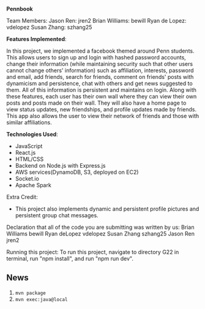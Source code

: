 **Pennbook**

Team Members:
Jason Ren: jren2
Brian Williams: bewill
Ryan de Lopez: vdelopez
Susan Zhang: szhang25

**Features Implemented**:

In this project, we implemented a facebook themed around Penn students. This allows users to sign up and login with hashed password accounts, change their information (while maintaining security such that other users cannot change others' information) such as affiliation, interests, password and email, add friends, search for friends, comment on friends' posts with dynamicism and persistence, chat with others and get news suggested to them. All of this information is persistent and maintains on login. Along with these features, each user has their own wall where they can view their own posts and posts made on their wall. They will also have a home page to view status updates, new friendships, and profile updates made by friends. This app also allows the user to view their network of friends and those with similar affiliations. 

**Technologies Used**:
- JavaScript
- React.js
- HTML/CSS
- Backend on Node.js with Express.js
- AWS services(DynamoDB, S3, deployed on EC2)
- Socket.io
- Apache Spark

Extra Credit:
- This project also implements dynamic and persistent profile pictures and persistent group chat messages.  

Declaration that all of the code you are submitting was written by us:
Brian Williams bewill
Ryan deLopez vdelopez
Susan Zhang szhang25
Jason Ren jren2

Running this project:
To run this project, navigate to directory G22 in terminal, run "npm install", and run "npm run dev".

## News
1. `mvn package`
2. `mvn exec:java@local`
